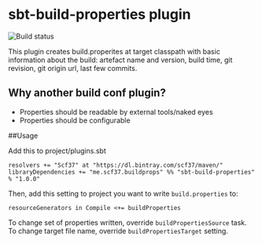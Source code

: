 # sbt-build-properties plugin
![Build status](https://travis-ci.org/scf37/sbt-build-properties.svg?branch=master)

This plugin creates build.properites at target classpath with basic information about the build: artefact name and version, build time, git revision, git origin url, last few commits.

## Why another build conf plugin?
- Properties should be readable by external tools/naked eyes
- Properties should be configurable

##Usage

Add this to project/plugins.sbt
```
resolvers += "Scf37" at "https://dl.bintray.com/scf37/maven/"
libraryDependencies += "me.scf37.buildprops" %% "sbt-build-properties" % "1.0.0"
```

Then, add this setting to project you want to write `build.properties` to:
```
resourceGenerators in Compile <+= buildProperties
```

To change set of properties written, override `buildPropertiesSource` task. To change target file name, override `buildPropertiesTarget` setting.

